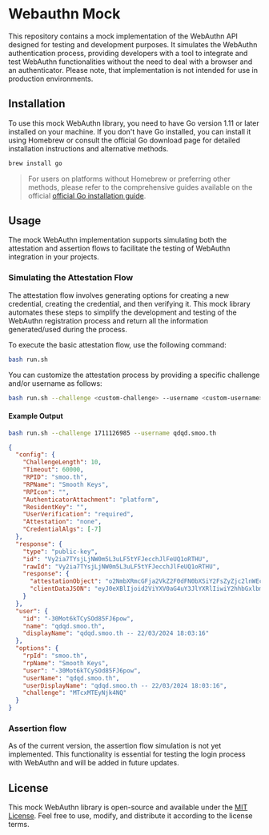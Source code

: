 # Webauthn Mock

This repository contains a mock implementation of the WebAuthn API designed for testing and development purposes. It simulates the WebAuthn authentication process, providing developers with a tool to integrate and test WebAuthn functionalities without the need to deal with a browser and an authenticator. Please note, that implementation is not intended for use in production environments.

## Installation

To use this mock WebAuthn library, you need to have Go version 1.11 or later installed on your machine. If you don't have Go installed, you can install it using Homebrew or consult the official Go download page for detailed installation instructions and alternative methods.

```bash
brew install go
```

> For users on platforms without Homebrew or preferring other methods, please refer to the comprehensive guides available on the official [official Go installation guide](https://go.dev/dl/).

## Usage

The mock WebAuthn implementation supports simulating both the attestation and assertion flows to facilitate the testing of WebAuthn integration in your projects.

### Simulating the Attestation Flow

The attestation flow involves generating options for creating a new credential, creating the credential, and then verifying it. This mock library automates these steps to simplify the development and testing of the WebAuthn registration process and return all the information generated/used during the process.

To execute the basic attestation flow, use the following command:

```bash
bash run.sh
```

You can customize the attestation process by providing a specific challenge and/or username as follows:

```bash
bash run.sh --challenge <custom-challenge> --username <custom-username>
```

#### Example Output

```sh
bash run.sh --challenge 1711126985 --username qdqd.smoo.th
```

```json
{
  "config": {
    "ChallengeLength": 10,
    "Timeout": 60000,
    "RPID": "smoo.th",
    "RPName": "Smooth Keys",
    "RPIcon": "",
    "AuthenticatorAttachment": "platform",
    "ResidentKey": "",
    "UserVerification": "required",
    "Attestation": "none",
    "CredentialAlgs": [-7]
  },
  "response": {
    "type": "public-key",
    "id": "Vy2ia7TYsjLjNW0m5L3uLF5tYFJecchJlFeUQ1oRTHU",
    "rawId": "Vy2ia7TYsjLjNW0m5L3uLF5tYFJecchJlFeUQ1oRTHU",
    "response": {
      "attestationObject": "o2NmbXRmcGFja2VkZ2F0dFN0bXSiY2FsZyZjc2lnWEcwRQIgZvVpxxl7d_f3xJv2a4sE9Fqd0iE6wZfbhhnoUWlAEQ8CIQD0L0feBi8tR2_epZZyY_2_aFkBVtmeI_Fq-av6Xk4QzGhhdXRoRGF0YVikjTnWQfmVCuXgwU57dqYYeKvu2krDjEuUMTAl_AZVAbJFAAAAAJE-Bq0edy2ubxlh8cxAQsIAIFctomu02LIy4zVtJuS97ixebWBSXnHISZRXlENaEUx1pQECAyYgASFYIOCwuhlCju1Efhr0YnEBvkM8khY3_hrFuOkn4b-R9hXqIlggCOszFac0ubjRPcHRjLVO55Wrv32HxoEi1bHyLrZQdoQ",
      "clientDataJSON": "eyJ0eXBlIjoid2ViYXV0aG4uY3JlYXRlIiwiY2hhbGxlbmdlIjoiTVRjeE1URXlOams0TlEiLCJvcmlnaW4iOiJodHRwczovL3Ntb28udGgifQ"
    }
  },
  "user": {
    "id": "-30Mot6kTCySOd85FJ6pow",
    "name": "qdqd.smoo.th",
    "displayName": "qdqd.smoo.th -- 22/03/2024 18:03:16"
  },
  "options": {
    "rpId": "smoo.th",
    "rpName": "Smooth Keys",
    "user": "-30Mot6kTCySOd85FJ6pow",
    "userName": "qdqd.smoo.th",
    "userDisplayName": "qdqd.smoo.th -- 22/03/2024 18:03:16",
    "challenge": "MTcxMTEyNjk4NQ"
  }
}
```

### Assertion flow

As of the current version, the assertion flow simulation is not yet implemented. This functionality is essential for testing the login process with WebAuthn and will be added in future updates.

## License

This mock WebAuthn library is open-source and available under the [MIT License](./LICENSE). Feel free to use, modify, and distribute it according to the license terms.
